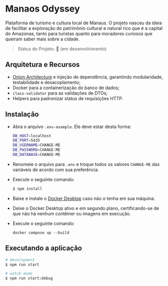 # Manaos Odyssey

Plataforma de turismo e cultura local de Manaus. O projeto nasceu da ideia de facilitar a exploração do patrimônio cultural e natural rico que é a capital do Amazonas, tanto para turistas quanto para moradores curiosos que queiram saber mais sobre a cidade.

> Status do Projeto: 🚧 (em desenvolvimento)

## Arquitetura e Recursos
* <a href="https://www.macoratti.net/21/05/net_onion1.htm" target="_blank">Onion Architecture</a> e injeção de dependência, garantindo modularidade, testabilidade e desacoplamento;
* Docker para a containerização do banco de dados;
* <code>class-validator</code> para as validações de DTOs;
* Helpers para padronizar status de requisições HTTP.

## Instalação

* Abra o arquivo <code>.env-example</code>. Ele deve estar desta forma:
  ```bash
  DB_HOST=localhost
  DB_PORT=5435
  DB_USERNAME=CHANGE-ME
  DB_PASSWORD=CHANGE-ME
  DB_DATABASE=CHANGE-ME
  ```
* Renomeie o arquivo para <code>.env</code> e troque todos os valores <code>CHANGE-ME</code> das variáveis de acordo com sua preferência.

* Execute o seguinte comando:
  ```bash
  $ npm install
  ```

* Baixe e instale o <a href="https://www.docker.com/products/docker-desktop/" target="_blank">Docker Desktop</a> caso não o tenha em sua máquina.

* Deixe o Docker Desktop ativo e em segundo plano, certificando-se de que não há nenhum contêiner ou imagens em execução.

* Execute o seguinte comando:
  ```
  docker compose up --build
  ```

## Executando a aplicação
```bash
# development
$ npm run start

# watch mode
$ npm run start:debug
```
